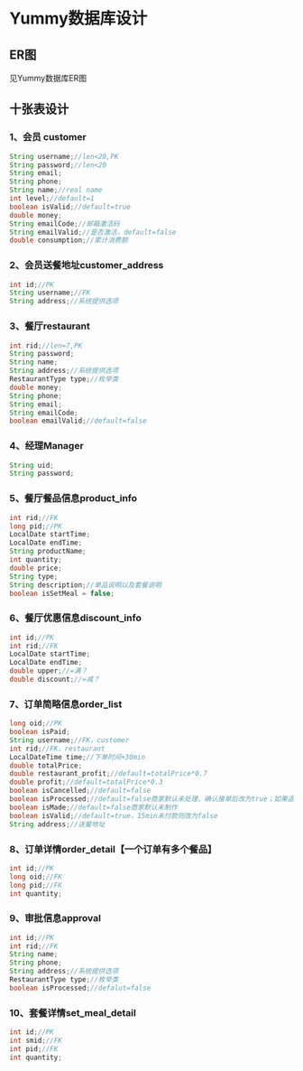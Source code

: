 # Yummy数据库设计



## ER图

见Yummy数据库ER图



## 十张表设计



### 1、会员 customer

```java
String username;//len<20,PK
String password;//len<20
String email;
String phone;
String name;//real name
int level;//default=1
boolean isValid;//default=true
double money;
String emailCode;//邮箱激活码
String emailValid;//是否激活，default=false
double consumption;//累计消费额
```

### 2、会员送餐地址customer_address

```java
int id;//PK
String username;//FK
String address;//系统提供选项
```

### 3、餐厅restaurant

```java
int rid;//len=7,PK
String password;
String name;
String address;//系统提供选项
RestaurantType type;//枚举类
double money;
String phone;
String email;
String emailCode;
boolean emailValid;//default=false
```

### 4、经理Manager

```java
String uid;
String password;
```

### 5、餐厅餐品信息product_info

```java
int rid;//FK
long pid;//PK
LocalDate startTime;
LocalDate endTime;
String productName;
int quantity;
double price;
String type;
String description;//单品说明以及套餐说明
boolean isSetMeal = false;
```

### 6、餐厅优惠信息discount_info

```java
int id;//PK
int rid;//FK
LocalDate startTime;
LocalDate endTime;
double upper;//=满？
double discount;//=减？
```

### 7、订单简略信息order_list

```java
long oid;//PK
boolean isPaid;
String username;//FK，customer
int rid;//FK，restaurant
LocalDateTime time;//下单时间+30min
double totalPrice;
double restaurant_profit;//default=totalPrice*0.7
double profit;//default=totalPrice*0.3
boolean isCancelled;//default=false
boolean isProcessed;//default=false商家默认未处理，确认接单后改为true；如果退订被修改，会修改成未处理
boolean isMade;//default=false商家默认未制作
boolean isValid;//default=true，15min未付款则改为false
String address;//送餐地址
```

### 8、订单详情order_detail【一个订单有多个餐品】

```java
int id;//PK
long oid;//FK
long pid;//FK
int quantity;
```

### 9、审批信息approval

```java
int id;//PK
int rid;//FK
String name;
String phone;
String address;//系统提供选项
RestaurantType type;//枚举类
boolean isProcessed;//defalut=false
```


### 10、套餐详情set_meal_detail

```java
int id;//PK
int smid;//FK
int pid;//FK
int quantity;
```

